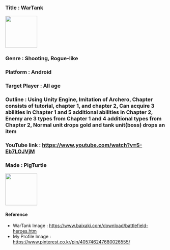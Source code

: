 ### Title : WarTank 
<img src="https://user-images.githubusercontent.com/49774211/99612797-9ed2c080-2a59-11eb-91b9-2029947d8f89.jpg"  width="100" height="100">

### Genre : Shooting, Rogue-like

### Platform : Android

### Target Player : All age

### Outline : Using Unity Engine, Imitation of Archero, Chapter consists of tutorial, chapter 1, and chapter 2, Can acquire 3 abilities in Chapter 1 and 5 additional abilities in Chapter 2, Enemy are 3 types from Chapter 1 and 4 additional types from Chapter 2, Normal unit drops gold and tank unit(boss) drops an item

### YouTube link : https://www.youtube.com/watch?v=S-Eb7LOJVjM

### Made : PigTurtle 
<img src="https://user-images.githubusercontent.com/49774211/99612548-223fe200-2a59-11eb-8a11-272f08d826b2.jpg"  width="100" height="100">

#### Reference
- WarTank Image : https://www.baixaki.com/download/battlefield-heroes.htm
- My Profile Image : https://www.pinterest.co.kr/pin/405746247680026555/
